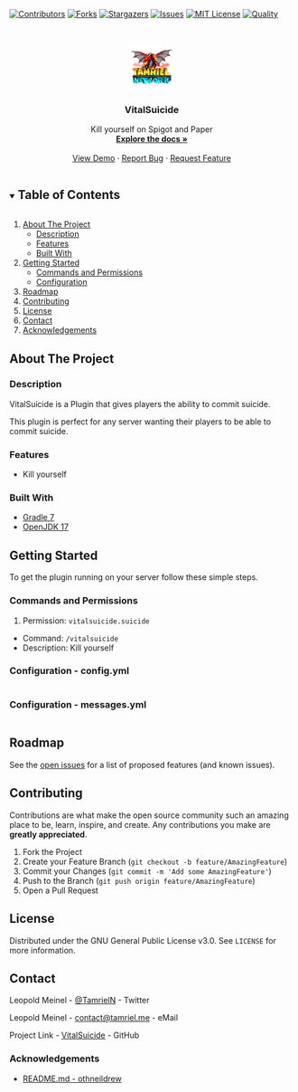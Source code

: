 <!-- PROJECT SHIELDS -->
[![Contributors][contributors-shield]][contributors-url]
[![Forks][forks-shield]][forks-url]
[![Stargazers][stars-shield]][stars-url]
[![Issues][issues-shield]][issues-url]
[![MIT License][license-shield]][license-url]
[![Quality][quality-shield]][quality-url]

<!-- PROJECT LOGO -->
<!--suppress ALL -->
<br />
<p align="center">
  <a href="https://github.com/TamrielNetwork/VitalSuicide">
    <img src="images/logo.png" alt="Logo" width="80" height="80">
  </a>

<h3 align="center">VitalSuicide</h3>

  <p align="center">
    Kill yourself on Spigot and Paper
    <br />
    <a href="https://github.com/TamrielNetwork/VitalSuicide"><strong>Explore the docs »</strong></a>
    <br />
    <br />
    <a href="https://github.com/TamrielNetwork/VitalSuicide">View Demo</a>
    ·
    <a href="https://github.com/TamrielNetwork/VitalSuicide/issues">Report Bug</a>
    ·
    <a href="https://github.com/TamrielNetwork/VitalSuicide/issues">Request Feature</a>
  </p>

<!-- TABLE OF CONTENTS -->
<details open="open">
  <summary><h2 style="display: inline-block">Table of Contents</h2></summary>
  <ol>
    <li>
      <a href="#about-the-project">About The Project</a>
      <ul>
        <li><a href="#description">Description</a></li>
        <li><a href="#features">Features</a></li>
        <li><a href="#built-with">Built With</a></li>
      </ul>
    </li>
    <li>
      <a href="#getting-started">Getting Started</a>
      <ul>
        <li><a href="#commands-and-permissions">Commands and Permissions</a></li>
        <li><a href="#configuration">Configuration</a></li>
      </ul>
    </li>
    <li><a href="#roadmap">Roadmap</a></li>
    <li><a href="#contributing">Contributing</a></li>
    <li><a href="#license">License</a></li>
    <li><a href="#contact">Contact</a></li>
    <li><a href="#acknowledgements">Acknowledgements</a></li>
  </ol>
</details>

<!-- ABOUT THE PROJECT -->

## About The Project

### Description

VitalSuicide is a Plugin that gives players the ability to commit suicide.

This plugin is perfect for any server wanting their players to be able to commit suicide.

### Features

* Kill yourself

### Built With

* [Gradle 7](https://docs.gradle.org/7.3.3/release-notes.html)
* [OpenJDK 17](https://openjdk.java.net/projects/jdk/17/)

<!-- GETTING STARTED -->

## Getting Started

To get the plugin running on your server follow these simple steps.

### Commands and Permissions

1. Permission: `vitalsuicide.suicide`

* Command: `/vitalsuicide`
* Description: Kill yourself

### Configuration - config.yml

```
```

### Configuration - messages.yml

```
```

<!-- ROADMAP -->

## Roadmap

See the [open issues](https://github.com/TamrielNetwork/VitalSuicide/issues) for a list of proposed features (and known
issues).

<!-- CONTRIBUTING -->

## Contributing

Contributions are what make the open source community such an amazing place to be, learn, inspire, and create. Any
contributions you make are **greatly appreciated**.

1. Fork the Project
2. Create your Feature Branch (`git checkout -b feature/AmazingFeature`)
3. Commit your Changes (`git commit -m 'Add some AmazingFeature'`)
4. Push to the Branch (`git push origin feature/AmazingFeature`)
5. Open a Pull Request

<!-- LICENSE -->

## License

Distributed under the GNU General Public License v3.0. See `LICENSE` for more information.

<!-- CONTACT -->

## Contact

Leopold Meinel - [@TamrielN](https://twitter.com/TamrielN) - Twitter

Leopold Meinel - [contact@tamriel.me](mailto:contact@tamriel.me) - eMail

Project Link - [VitalSuicide](https://github.com/TamrielNetwork/VitalSuicide) - GitHub

<!-- ACKNOWLEDGEMENTS -->

### Acknowledgements

* [README.md - othneildrew](https://github.com/othneildrew/Best-README-Template)

<!-- MARKDOWN LINKS & IMAGES -->

[contributors-shield]: https://img.shields.io/github/contributors-anon/TamrielNetwork/VitalSuicide?style=for-the-badge

[contributors-url]: https://github.com/TamrielNetwork/VitalSuicide/graphs/contributors

[forks-shield]: https://img.shields.io/github/forks/TamrielNetwork/VitalSuicide?label=Forks&style=for-the-badge

[forks-url]: https://github.com/TamrielNetwork/VitalSuicide/network/members

[stars-shield]: https://img.shields.io/github/stars/TamrielNetwork/VitalSuicide?style=for-the-badge

[stars-url]: https://github.com/TamrielNetwork/VitalSuicide/stargazers

[issues-shield]: https://img.shields.io/github/issues/TamrielNetwork/VitalSuicide?style=for-the-badge

[issues-url]: https://github.com/TamrielNetwork/VitalSuicide/issues

[license-shield]: https://img.shields.io/github/license/TamrielNetwork/VitalSuicide?style=for-the-badge

[license-url]: https://github.com/TamrielNetwork/VitalSuicide/blob/main/LICENSE

[quality-shield]: https://img.shields.io/codefactor/grade/github/TamrielNetwork/VitalSuicide?style=for-the-badge

[quality-url]: https://www.codefactor.io/repository/github/TamrielNetwork/VitalSuicide
